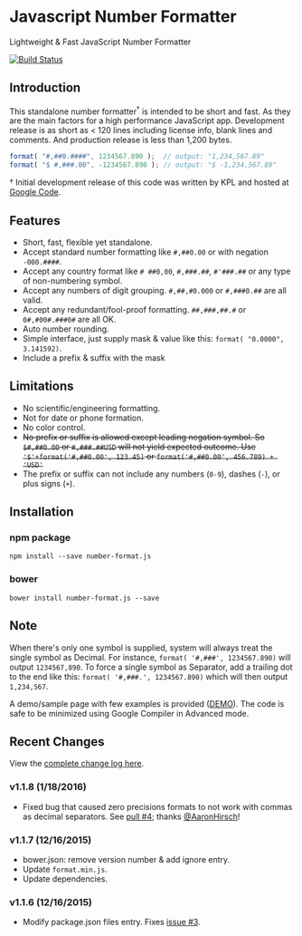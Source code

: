 # Javascript Number Formatter

Lightweight & Fast JavaScript Number Formatter

[![Build Status][build-image]][build-url]

## Introduction

This standalone number formatter<sup>&dagger;</sup> is intended to be short and fast. As they are the main factors for a high performance JavaScript app. Development release is as short as < 120 lines including license info, blank lines and comments. And production release is less than 1,200 bytes.


```js
format( "#,##0.####", 1234567.890 );  // output: "1,234,567.89"
format( "$ #,###.00", -1234567.890 ); // output: "$ -1,234,567.89"
```

&dagger; Initial development release of this code was written by KPL and hosted at [Google Code](https://code.google.com/p/javascript-number-formatter/).

## Features

* Short, fast, flexible yet standalone.
* Accept standard number formatting like `#,##0.00` or with negation `-000.####`.
* Accept any country format like `# ##0,00`, `#,###.##`, `#'###.##` or any type of non-numbering symbol.
* Accept any numbers of digit grouping. `#,##,#0.000` or `#,###0.##` are all valid.
* Accept any redundant/fool-proof formatting. `##,###,##.#` or `0#,#00#.###0#` are all OK.
* Auto number rounding.
* Simple interface, just supply mask & value like this: `format( "0.0000", 3.141592)`.
* Include a prefix &amp; suffix with the mask

## Limitations

* No scientific/engineering formatting.
* Not for date or phone formation.
* No color control.
* <del>No prefix or suffix is allowed except leading negation symbol. So `$#,##0.00` or `#,###.##USD` will not yield expected outcome. Use `'$'+format('#,##0.00', 123.45)` or `format('#,##0.00', 456.789) + 'USD'`</del>
* The prefix or suffix can not include any numbers (`0-9`), dashes (`-`), or plus signs (`+`).

## Installation

### npm package

    npm install --save number-format.js

### bower

    bower install number-format.js --save

## Note

When there's only one symbol is supplied, system will always treat the single symbol as Decimal. For instance, `format( '#,###', 1234567.890)` will output `1234567,890`. To force a single symbol as Separator, add a trailing dot to the end like this: `format( '#,###.', 1234567.890)` which will then output `1,234,567`.

A demo/sample page with few examples is provided ([DEMO](http://mottie.github.io/javascript-number-formatter/)). The code is safe to be minimized using Google Compiler in Advanced mode.

[build-url]: https://travis-ci.org/Mottie/javascript-number-formatter
[build-image]: https://travis-ci.org/Mottie/javascript-number-formatter.png?branch=master

## Recent Changes

View the [complete change log here](https://github.com/Mottie/javascript-number-formatter/wiki).

### v1.1.8 (1/18/2016)

* Fixed bug that caused zero precisions formats to not work with commas as decimal separators. See [pull #4](https://github.com/Mottie/javascript-number-formatter/pull/4); thanks [@AaronHirsch](https://github.com/AaronHirsch)!

### v1.1.7 (12/16/2015)

* bower.json: remove version number &amp; add ignore entry.
* Update `format.min.js`.
* Update dependencies.

### v1.1.6 (12/16/2015)

* Modify package.json files entry. Fixes [issue #3](https://github.com/Mottie/javascript-number-formatter/issues/3).
